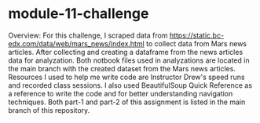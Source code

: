 # module-11-challenge



Overview: For this challenge, I scraped data from https://static.bc-edx.com/data/web/mars_news/index.html to collect data from Mars news articles. After collecting and creating a dataframe from the news articles data for analyzation. Both notbook files used in analyzations are located in the main branch with the created dataset from the Mars news articles. Resources I used to help me write code are Instructor Drew's speed runs and recorded class sessions. I also used BeautifulSoup Quick Reference as a reference to write the code and for better understanding navigation techniques. Both part-1 and part-2 of this assignment is listed in the main branch of this repository.
